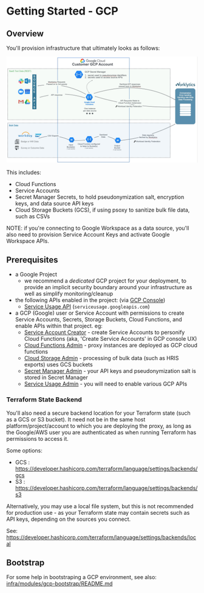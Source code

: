 # Getting Started - GCP

## Overview

You'll provision infrastructure that ultimately looks as follows:

![GCP Archiecture Diagram.png](gcp-arch-diagram.jpg)

This includes:
  - Cloud Functions
  - Service Accounts
  - Secret Manager Secrets, to hold pseudonymization salt, encryption keys, and data source API keys
  - Cloud Storage Buckets (GCS), if using psoxy to sanitize bulk file data, such as CSVs

NOTE: if you're connecting to Google Workspace as a data source, you'll also need to provision
Service Account Keys and activate Google Workspace APIs.

## Prerequisites

  - a Google Project
      - we recommend a *dedicated* GCP project for your deployment, to provide an implicit security
        boundary around your infrastructure as well as simplify monitoring/cleanup
  - the following APIs enabled in the project: (via [GCP Console](https://console.cloud.google.com/projectselector2/apis/dashboard))
      - [Service Usage API](https://console.cloud.google.com/apis/library/serviceusage.googleapis.com) (`serviceusage.googleapis.com`)
  - a GCP (Google) user or Service Account with permissions to create Service Accounts, Secrets,
    Storage Buckets, Cloud Functions, and enable APIs within that project. eg:
     * [Service Account Creator](https://cloud.google.com/iam/docs/understanding-roles#iam.serviceAccountCreator) - create Service Accounts to personify Cloud Functions (aka, 'Create Service Accounts' in GCP console UX)
     * [Cloud Functions Admin](https://cloud.google.com/iam/docs/understanding-roles#cloudfunctions.admin) - proxy instances are deployed as GCP cloud functions
     * [Cloud Storage Admin](https://cloud.google.com/iam/docs/understanding-roles#storage.admin) - processing of bulk data (such as HRIS exports) uses GCS buckets
     * [Secret Manager Admin](https://cloud.google.com/iam/docs/understanding-roles#secretmanager.admin) - your API keys and pseudonymization salt is stored in Secret Manager
     * [Service Usage Admin](https://cloud.google.com/iam/docs/understanding-roles#serviceusage.serviceUsageAdmin) - you will need to enable various GCP APIs

### Terraform State Backend

You'll also need a secure backend location for your Terraform state (such as a GCS or S3 bucket). It
need not be in the same host platform/project/account to which you are deploying the proxy, as long
as the Google/AWS user you are authenticated as when running Terraform has permissions to access it.

Some options:
  - GCS : https://developer.hashicorp.com/terraform/language/settings/backends/gcs
  - S3 : https://developer.hashicorp.com/terraform/language/settings/backends/s3

Alternatively, you may use a local file system, but this is not recommended for production use - as
your Terraform state may contain secrets such as API keys, depending on the sources you connect.

See: https://developer.hashicorp.com/terraform/language/settings/backends/local

## Bootstrap

For some help in bootstraping a GCP environment, see also: [infra/modules/gcp-bootstrap/README.md](../../infra/modules/gcp-bootstrap/README.md)

